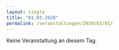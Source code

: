 ```yaml
---
layout: single
title: "01.03.2020"
permalink: /veranstaltungen/2020/03/01/
---
```


Keine Veranstaltung an diesem Tag.

